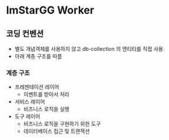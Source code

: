 # ImStarGG Worker

## 코딩 컨벤션

- 별도 개념객체를 사용하지 않고 db-collection 의 엔티티를 직접 사용
- 아래 계층 구조를 따름

### 계층 구조

- 프레젠테이션 레이어
  - 이벤트를 받아서 처리
- 서비스 레이어
  - 비즈니스 로직을 실행
- 도구 레이어
  - 비즈니스 로직을 구현하기 위한 도구 
  - 데이터베이스 접근 및 트랜잭션
